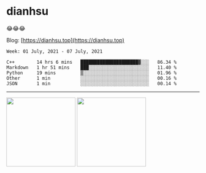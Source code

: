 
# dianhsu

:joy::joy::joy:

Blog: [https://dianhsu.top](https://dianhsu.top)

<!--START_SECTION:waka-->
```text
Week: 01 July, 2021 - 07 July, 2021

C++        14 hrs 6 mins   █████████████████████▓░░░   86.34 % 
Markdown   1 hr 51 mins    ███░░░░░░░░░░░░░░░░░░░░░░   11.40 % 
Python     19 mins         ▒░░░░░░░░░░░░░░░░░░░░░░░░   01.96 % 
Other      1 min           ░░░░░░░░░░░░░░░░░░░░░░░░░   00.16 % 
JSON       1 min           ░░░░░░░░░░░░░░░░░░░░░░░░░   00.14 % 
```
<!--END_SECTION:waka-->

---


<a href="https://github.com/dianhsu"><img src="https://github-readme-stats.vercel.app/api?username=dianhsu&count_private=true" height="180" /></a> <a href="https://github.com/dianhsu"><img src="https://github-readme-stats.vercel.app/api/top-langs/?username=dianhsu&langs_count=8&hide=html,css&layout=compact" height="180" /></a>
